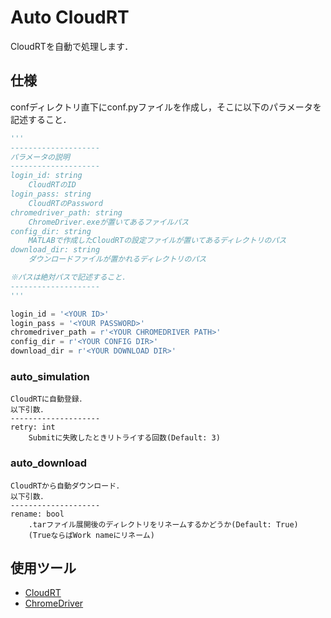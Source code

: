 # Auto CloudRT
CloudRTを自動で処理します．
## 仕様
confディレクトリ直下にconf.pyファイルを作成し，そこに以下のパラメータを記述すること．

```python:conf.py
'''
--------------------
パラメータの説明
--------------------
login_id: string
    CloudRTのID
login_pass: string
    CloudRTのPassword
chromedriver_path: string
    ChromeDriver.exeが置いてあるファイルパス
config_dir: string
    MATLABで作成したCloudRTの設定ファイルが置いてあるディレクトリのパス
download_dir: string
    ダウンロードファイルが置かれるディレクトリのパス

※パスは絶対パスで記述すること．
--------------------
'''

login_id = '<YOUR ID>'
login_pass = '<YOUR PASSWORD>'
chromedriver_path = r'<YOUR CHROMEDRIVER PATH>'
config_dir = r'<YOUR CONFIG DIR>'
download_dir = r'<YOUR DOWNLOAD DIR>'

```

### auto_simulation
    CloudRTに自動登録．
    以下引数．
    --------------------
    retry: int
        Submitに失敗したときリトライする回数(Default: 3)
### auto_download
    CloudRTから自動ダウンロード．
    以下引数．
    --------------------
    rename: bool
        .tarファイル展開後のディレクトリをリネームするかどうか(Default: True)
        (TrueならばWork nameにリネーム)

## 使用ツール
- [CloudRT](http://www.raytracer.cloud/)
- [ChromeDriver](https://sites.google.com/a/chromium.org/chromedriver/)